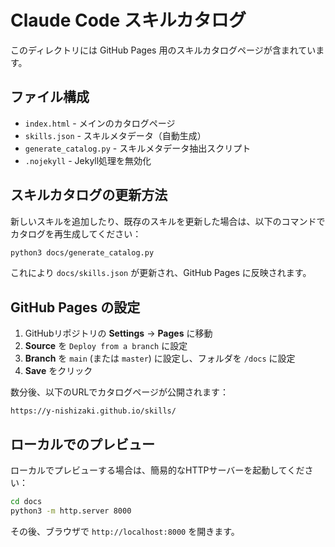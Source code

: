 # Claude Code スキルカタログ

このディレクトリには GitHub Pages 用のスキルカタログページが含まれています。

## ファイル構成

- `index.html` - メインのカタログページ
- `skills.json` - スキルメタデータ（自動生成）
- `generate_catalog.py` - スキルメタデータ抽出スクリプト
- `.nojekyll` - Jekyll処理を無効化

## スキルカタログの更新方法

新しいスキルを追加したり、既存のスキルを更新した場合は、以下のコマンドでカタログを再生成してください：

```bash
python3 docs/generate_catalog.py
```

これにより `docs/skills.json` が更新され、GitHub Pages に反映されます。

## GitHub Pages の設定

1. GitHubリポジトリの **Settings** → **Pages** に移動
2. **Source** を `Deploy from a branch` に設定
3. **Branch** を `main` (または `master`) に設定し、フォルダを `/docs` に設定
4. **Save** をクリック

数分後、以下のURLでカタログページが公開されます：

```
https://y-nishizaki.github.io/skills/
```

## ローカルでのプレビュー

ローカルでプレビューする場合は、簡易的なHTTPサーバーを起動してください：

```bash
cd docs
python3 -m http.server 8000
```

その後、ブラウザで `http://localhost:8000` を開きます。
